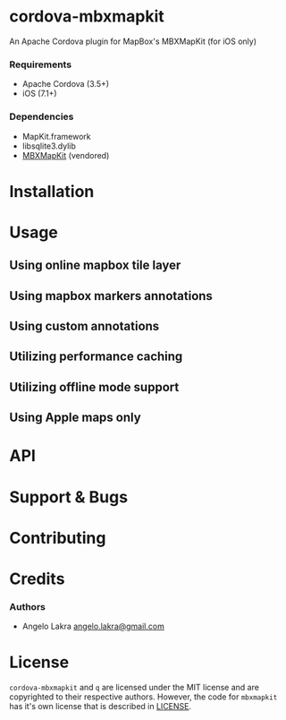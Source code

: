 cordova-mbxmapkit
=================

An Apache Cordova plugin for MapBox's MBXMapKit (for iOS only)

### Requirements

* Apache Cordova (3.5+)
* iOS (7.1+)

### Dependencies

* MapKit.framework
* libsqlite3.dylib
* [MBXMapKit](https://github.com/mapbox/mbxmapkit) (vendored)

# Installation

# Usage

## Using online mapbox tile layer

## Using mapbox markers annotations

## Using custom annotations

## Utilizing performance caching

## Utilizing offline mode support

## Using Apple maps only

# API

# Support & Bugs

# Contributing

# Credits

### Authors

* Angelo Lakra <angelo.lakra@gmail.com>

# License

`cordova-mbxmapkit` and `q` are licensed under the MIT license and are
copyrighted to their respective authors.  However, the code for
`mbxmapkit` has it's own license that is described in [LICENSE](LICENSE).
